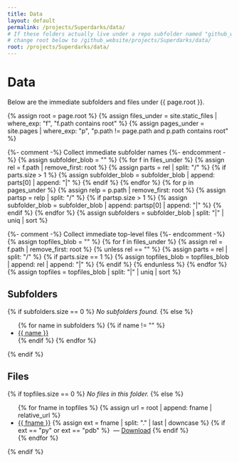 ```yaml
---
title: Data
layout: default
permalink: /projects/Superdarks/data/
# If these folders actually live under a repo subfolder named "github_website",
# change root below to /github_website/projects/Superdarks/data/
root: /projects/Superdarks/data/
---
```


# Data

Below are the immediate subfolders and files under {{ page.root }}.

{% assign root = page.root %}
{% assign files_under = site.static_files | where_exp: "f", "f.path contains root" %}
{% assign pages_under = site.pages | where_exp: "p", "p.path != page.path and p.path contains root" %}

{%- comment -%} Collect immediate subfolder names {%- endcomment -%}
{% assign subfolder_blob = "" %}
{% for f in files_under %}
  {% assign rel = f.path | remove_first: root %}
  {% assign parts = rel | split: "/" %}
  {% if parts.size > 1 %}
    {% assign subfolder_blob = subfolder_blob | append: parts[0] | append: "|" %}
  {% endif %}
{% endfor %}
{% for p in pages_under %}
  {% assign relp = p.path | remove_first: root %}
  {% assign partsp = relp | split: "/" %}
  {% if partsp.size > 1 %}
    {% assign subfolder_blob = subfolder_blob | append: partsp[0] | append: "|" %}
  {% endif %}
{% endfor %}
{% assign subfolders = subfolder_blob | split: "|" | uniq | sort %}

{%- comment -%} Collect immediate top-level files {%- endcomment -%}
{% assign topfiles_blob = "" %}
{% for f in files_under %}
  {% assign rel = f.path | remove_first: root %}
  {% unless rel == "" %}
    {% assign parts = rel | split: "/" %}
    {% if parts.size == 1 %}
      {% assign topfiles_blob = topfiles_blob | append: rel | append: "|" %}
    {% endif %}
  {% endunless %}
{% endfor %}
{% assign topfiles = topfiles_blob | split: "|" | uniq | sort %}

## Subfolders
{% if subfolders.size == 0 %}
_No subfolders found._
{% else %}
<ul>
  {% for name in subfolders %}
    {% if name != "" %}
      <li><a href="{{ root | append: name | append: '/' | relative_url }}">{{ name }}</a></li>
    {% endif %}
  {% endfor %}
</ul>
{% endif %}

## Files
{% if topfiles.size == 0 %}
_No files in this folder._
{% else %}
<ul>
  {% for fname in topfiles %}
    {% assign url = root | append: fname | relative_url %}
    <li>
      <a href="{{ url }}">{{ fname }}</a>
      {% assign ext = fname | split: "." | last | downcase %}
      {% if ext == "py" or ext == "pdb" %}
        &nbsp;—&nbsp;<a href="{{ url }}" download>Download</a>
      {% endif %}
    </li>
  {% endfor %}
</ul>
{% endif %}
